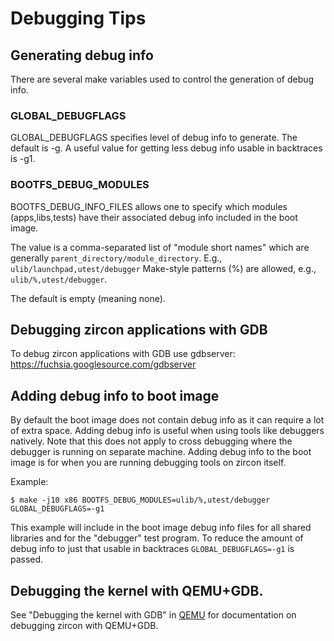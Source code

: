 # Debugging Tips

## Generating debug info

There are several make variables used to control the generation of debug info.

### GLOBAL_DEBUGFLAGS

GLOBAL\_DEBUGFLAGS specifies level of debug info to generate.
The default is -g.
A useful value for getting less debug info usable in backtraces is -g1.

### BOOTFS_DEBUG_MODULES

BOOTFS\_DEBUG\_INFO\_FILES allows one to specify which modules
(apps,libs,tests) have their associated debug info included
in the boot image.

The value is a comma-separated list of "module short names"
which are generally `parent_directory/module_directory`.
E.g., `ulib/launchpad,utest/debugger`
Make-style patterns (%) are allowed, e.g., `ulib/%,utest/debugger`.

The default is empty (meaning none).

## Debugging zircon applications with GDB

To debug zircon applications with GDB use gdbserver:
https://fuchsia.googlesource.com/gdbserver

## Adding debug info to boot image

By default the boot image does not contain debug info as it
can require a lot of extra space. Adding debug info is useful when
using tools like debuggers natively. Note that this does not apply
to cross debugging where the debugger is running on separate machine.
Adding debug info to the boot image is for when you are running debugging
tools on zircon itself.

Example:
```
$ make -j10 x86 BOOTFS_DEBUG_MODULES=ulib/%,utest/debugger GLOBAL_DEBUGFLAGS=-g1
```

This example will include in the boot image debug info files for all
shared libraries and for the "debugger" test program. To reduce the amount
of debug info to just that usable in backtraces `GLOBAL_DEBUGFLAGS=-g1`
is passed.

## Debugging the kernel with QEMU+GDB.

See "Debugging the kernel with GDB" in [QEMU](../qemu.md) for
documentation on debugging zircon with QEMU+GDB.
